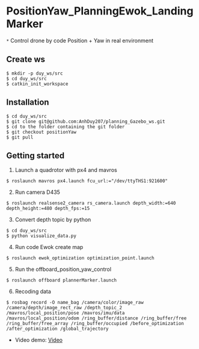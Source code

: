 # PositionYaw_PlanningEwok_LandingMarker
`*` Control drone by code Position + Yaw in real environment<br>

## Create ws
```
$ mkdir -p duy_ws/src
$ cd duy_ws/src
$ catkin_init_workspace
```

## Installation
```
$ cd duy_ws/src
$ git clone git@github.com:AnhDuy207/planning_Gazebo_ws.git
$ cd to the folder containing the git folder
$ git checkout positionYaw
$ git pull
```

## Getting started
1. Launch a quadrotor with px4 and mavros 
```
$ roslaunch mavros px4.launch fcu_url:="/dev/ttyTHS1:921600"
```
2. Run camera D435
```
$ roslaunch realsense2_camera rs_camera.launch depth_width:=640 depth_height:=480 depth_fps:=15
```
3. Convert depth topic by python
```
$ cd duy_ws/src
$ python visualize_data.py
```
4. Run code Ewok create map
```
$ roslaunch ewok_optimization optimization_point.launch 
```
5. Run the offboard_position_yaw_control
```
$ roslaunch offboard plannerMarker.launch
```
6. Recoding data
```
$ rosbag record -O name_bag /camera/color/image_raw /camera/depth/image_rect_raw /depth_topic_2 /mavros/local_position/pose /mavros/imu/data /mavros/local_position/odom /ring_buffer/distance /ring_buffer/free /ring_buffer/free_array /ring_buffer/occupied /before_optimization /after_optimization /global_trajectory
```
* Video demo: [Video](https://husteduvn-my.sharepoint.com/:v:/g/personal/quang_nguyenanh_hust_edu_vn/ESR3Qivc1TxBvH5o7vi7_8MBmjZ3Hbdy8ZbDBY1d8joO9A?e=lsLx1c)
